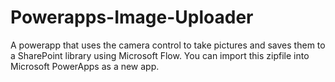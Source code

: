 # Powerapps-Image-Uploader
A powerapp that uses the camera control to take pictures and saves them to a SharePoint library using Microsoft Flow. 
You can import this zipfile into Microsoft PowerApps as a new app. 
